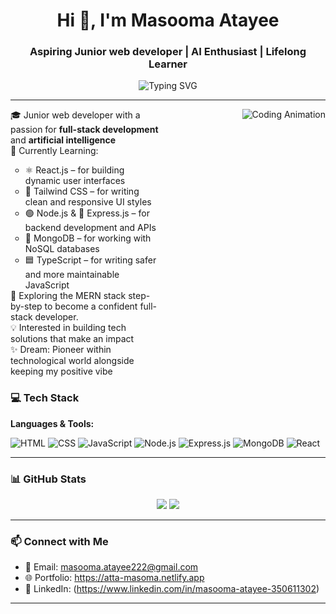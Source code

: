 <h1 align="center">Hi 👋, I'm Masooma Atayee</h1>
<h3 align="center">Aspiring Junior web developer | AI Enthusiast | Lifelong Learner</h3>
<p align="center">
  <img src="https://readme-typing-svg.demolab.com?font=Fira+Code&size=22&pause=1000&color=36BCF7&center=true&vCenter=true&width=440&lines=Welcome+to+my+GitHub+profile!" alt="Typing SVG" />
</p>


---
<div style="display: flex; align-items: flex-start; justify-content: space-between;">

  <!-- Left Side: About Me Text -->
  <div style="flex: 1; padding-right: 20px;">
    <ul style="list-style: none; padding: 0; margin: 0;">
      <li>🎓 Junior web developer with a passion for <strong>full-stack development</strong> and <strong>artificial intelligence</strong></li>
      <li>🌱 Currently Learning:</li>
      <ul>
        <li>⚛️ React.js – for building dynamic user interfaces</li>
        <li>🎨 Tailwind CSS – for writing clean and responsive UI styles</li>
        <li>🟢 Node.js & 🧩 Express.js – for backend development and APIs</li>
        <li>🍃 MongoDB – for working with NoSQL databases</li>
        <li>🟦 TypeScript – for writing safer and more maintainable JavaScript</li>
      </ul>
      <li>🚀 Exploring the MERN stack step-by-step to become a confident full-stack developer.</li>
      <li>💡 Interested in building tech solutions that make an impact</li>
      <li>✨ Dream: Pioneer within technological world alongside keeping my positive vibe</li>
    </ul>
  </div>

  <!-- Right Side: Animation -->
  <div style="flex: 1; display: flex; justify-content: flex-end;">
    <img src="https://media1.giphy.com/media/v1.Y2lkPTc5MGI3NjExMGZ3cjBtMGxlNTdsbXZyMXpwNjB6dGJxam1jaG1xbGY1Y2wwcnBvciZlcD12MV9pbnRlcm5hbF9naWZfYnlfaWQmY3Q9Zw/L1R1tvI9svkIWwpVYr/giphy.gif" style="max-width: 100%; height: auto;" alt="Coding Animation" />
  </div>

</div>



### 💻 Tech Stack

**Languages & Tools:**

![HTML](https://img.shields.io/badge/HTML5-E34F26?logo=html5&logoColor=white)
![CSS](https://img.shields.io/badge/CSS3-1572B6?logo=css3&logoColor=white)
![JavaScript](https://img.shields.io/badge/JavaScript-F7DF1E?logo=javascript&logoColor=black)
![Node.js](https://img.shields.io/badge/Node.js-339933?logo=nodedotjs&logoColor=white)
![Express.js](https://img.shields.io/badge/Express.js-000000?logo=express&logoColor=white)
![MongoDB](https://img.shields.io/badge/MongoDB-47A248?logo=mongodb&logoColor=white)
![React](https://img.shields.io/badge/React-20232A?logo=react&logoColor=61DAFB)


---

### 📊 GitHub Stats

<p align="center">
  <img src="https://github-readme-stats.vercel.app/api?username=Masomatta&show_icons=true&theme=tokyonight" />
  <img src="https://github-readme-stats.vercel.app/api/top-langs/?username=Masomatta&layout=compact&theme=tokyonight" />
</p>

---

### 📫 Connect with Me

- 📧 Email: masooma.atayee222@gmail.com
- 🌐 Portfolio: https://atta-masoma.netlify.app
- 💼 LinkedIn: (https://www.linkedin.com/in/masooma-atayee-350611302)

---

